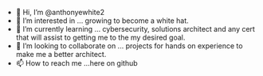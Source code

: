 - 👋 Hi, I’m @anthonyewhite2
- 👀 I’m interested in ... growing to become a white hat.
- 🌱 I’m currently learning ... cybersecurity, solutions architect and any cert that will assist to getting me to the my desired goal.
- 💞️ I’m looking to collaborate on ... projects for hands on experience to make me a better architect.
- 📫 How to reach me ...here on github

<!---
anthonyewhite2/anthonyewhite2 is a ✨ special ✨ repository because its `README.md` (this file) appears on your GitHub profile.
You can click the Preview link to take a look at your changes.
--->
